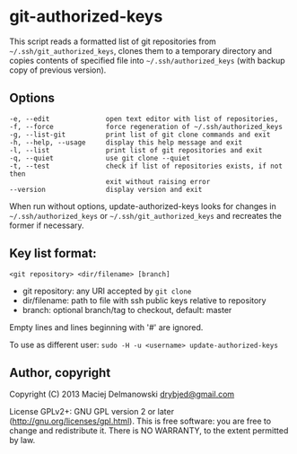 # git-authorized-keys

This script reads a formatted list of git repositories from
`~/.ssh/git_authorized_keys`, clones them to a temporary directory and copies
contents of specified file into `~/.ssh/authorized_keys` (with backup copy of
previous version).

## Options

    -e, --edit              open text editor with list of repositories,
    -f, --force             force regeneration of ~/.ssh/authorized_keys
    -g, --list-git          print list of git clone commands and exit
    -h, --help, --usage     display this help message and exit
    -l, --list              print list of git repositories and exit
    -q, --quiet             use git clone --quiet
    -t, --test              check if list of repositories exists, if not then
                            exit without raising error
    --version               display version and exit

When run without options, update-authorized-keys looks for changes in
`~/.ssh/authorized_keys` or `~/.ssh/git_authorized_keys` and recreates the former
if necessary.

## Key list format:

    <git repository> <dir/filename> [branch]

  - git repository: any URI accepted by `git clone`
  - dir/filename: path to file with ssh public keys relative to repository
  - branch: optional branch/tag to checkout, default: master

Empty lines and lines beginning with '#' are ignored.

To use as different user: `sudo -H -u <username> update-authorized-keys`

## Author, copyright

Copyright (C) 2013 Maciej Delmanowski <drybjed@gmail.com>

License GPLv2+: GNU GPL version 2 or later (http://gnu.org/licenses/gpl.html).
This is free software: you are free to change and redistribute it.
There is NO WARRANTY, to the extent permitted by law.

